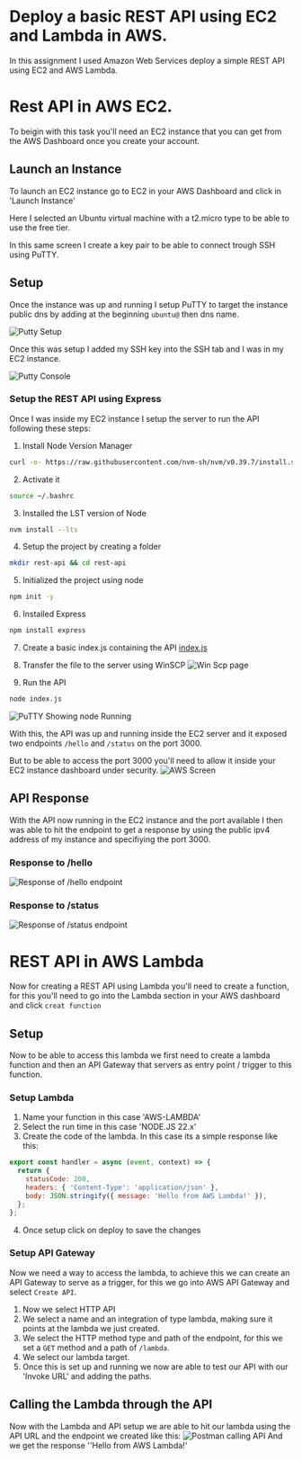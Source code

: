 # Deploy a basic REST API using EC2 and Lambda in AWS.

In this assignment I used Amazon Web Services deploy a simple REST API using EC2 and AWS Lambda.

# Rest API in AWS EC2.
To beigin with this task you'll need an EC2 instance that you can get from the AWS Dashboard once you create your account.

## Launch an Instance
To launch an EC2 instance go to EC2 in your AWS Dashboard and click in 'Launch Instance'

Here I selected an Ubuntu virtual machine with a t2.micro type to be able to use the free tier.

In this same screen I create a key pair to be able to connect trough SSH using PuTTY.

## Setup
Once the instance was up and running I setup PuTTY to target the instance public dns by adding at the beginning `ubuntu@` then dns name.

![Putty Setup](images/putty-setup.png)

Once this was setup I added my SSH key into the SSH tab and I was in my EC2 instance.

![Putty Console](images/ec2-console.png)

### Setup the REST API using Express
Once I was inside my EC2 instance I setup the server to run the API following these steps:

1. Install Node Version Manager
```bash
curl -o- https://raw.githubusercontent.com/nvm-sh/nvm/v0.39.7/install.sh | bash
```
2. Activate it
```bash
source ~/.bashrc
```

3. Installed the LST version of Node
```bash
nvm install --lts
```

4. Setup the project by creating a folder
```bash
mkdir rest-api && cd rest-api
```

5. Initialized the project using node
```bash
npm init -y
```

6. Installed Express
```bash
npm install express
```

7. Create a basic index.js containing the API
[index.js](index.js)

8. Transfer the file to the server using WinSCP
![Win Scp page](images/win-scp.png)

9. Run the API
```bash
node index.js
```
![PuTTY Showing node Running](images/api-running.png)

With this, the API was up and running inside the EC2 server and it exposed two endpoints
`/hello` and `/status` on the port 3000.

But to be able to access the port 3000 you'll need to allow it inside your EC2 instance dashboard under security.
![AWS Screen](images/aws-port3000.png)

## API Response
With the API now running in the EC2 instance and the port available I then was able to hit the endpoint to get a response by using the public ipv4 address of my instance and specifiying the port 3000.

### Response to /hello
![Response of /hello endpoint](images/hello-endpoint.png)

### Response to /status
![Response of /status endpoint](images/status-endpoint.png)

# REST API in AWS Lambda
Now for creating a REST API using Lambda you'll need to create a function, for this you'll need to go into the Lambda section in your AWS dashboard and click `creat function`

## Setup
Now to be able to access this lambda we first need to create a lambda function and then an API Gateway that servers as entry point / trigger to this function.


### Setup Lambda
1. Name your function in this case 'AWS-LAMBDA'
2. Select the run time in this case 'NODE.JS 22.x'
3. Create the code of the lambda. In this case its a simple response like this:
```JavaScript
export const handler = async (event, context) => {
  return {
    statusCode: 200,
    headers: { 'Content-Type': 'application/json' },
    body: JSON.stringify({ message: 'Hello from AWS Lambda!' }),
  };
};
```
4. Once setup click on deploy to save the changes

### Setup API Gateway
Now we need a way to access the lambda, to achieve this we can create an API Gateway to serve as a trigger, for this we go into AWS API Gateway and select `Create API`.
1. Now we select HTTP API
2. We select a name and an integration of type lambda, making sure it points at the lambda we just created.
3. We select the HTTP method type and path of the endpoint, for this we set a `GET` method and a path of `/lambda`.
4. We select our lambda target.
5. Once this is set up and running we now are able to test our API with our 'Invoke URL' and adding the paths.


## Calling the Lambda through the API
Now with the Lambda and API setup we are able to hit our lambda using the API URL and the endpoint we created like this:
![Postman calling API](images/postman-call.png)
And we get the response ''Hello from AWS Lambda!'